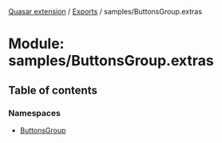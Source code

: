 [Quasar extension](../index.md) / [Exports](../modules.md) / samples/ButtonsGroup.extras

# Module: samples/ButtonsGroup.extras

## Table of contents

### Namespaces

- [ButtonsGroup](samples_ButtonsGroup_extras.ButtonsGroup.md)
